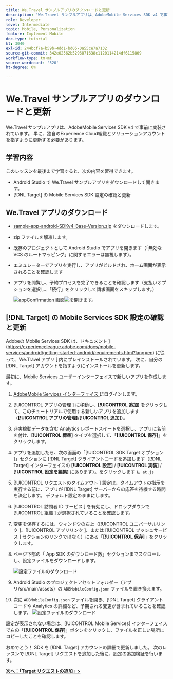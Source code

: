 ```yaml
---
title: We.Travel サンプルアプリのダウンロードと更新
description: 'We.Travel サンプルアプリは、AdobeMobile Services SDK v4 で事前に実装されています。 独自のExperience Cloud組織とソリューションアカウントを指すように更新するだけです。   '
role: Developer
level: Intermediate
topic: Mobile, Personalization
feature: Implement Mobile
doc-type: tutorial
kt: 3040
exl-id: 244bcf7a-b59b-4dd1-bd05-0a55ce7a7132
source-git-commit: 342e02562b5296871638c1120114214df6115809
workflow-type: tm+mt
source-wordcount: '520'
ht-degree: 0%

---
```


# We.Travel サンプルアプリのダウンロードと更新

We.Travel サンプルアプリは、AdobeMobile Services SDK v4 で事前に実装されています。 単に、独自のExperience Cloud組織とソリューションアカウントを指すように更新する必要があります。

## 学習内容

このレッスンを最後まで学習すると、次の内容を習得できます。

* Android Studio で We.Travel サンプルアプリをダウンロードして開きます。
* [!DNL Target] の Mobile Services SDK 設定の確認と更新

## We.Travel アプリのダウンロード

* [sample-app-android-SDKv4-Base-Version.zip](assets/sample-app-android-SDKv4-Base-Version.zip) をダウンロードします。
* zip ファイルを解凍します。
* 既存のプロジェクトとして Android Studio でアプリを開きます（「無効な VCS のルートマッピング」に関するエラーは無視します）。
* エミュレーターでアプリを実行し、アプリがビルドされ、ホーム画面が表示されることを確認します
* アプリを閲覧し、予約プロセスを完了できることを確認します（支払いオプションを選択し、「続行」をクリックして請求画面をスキップします。）

   ![appConfirmation 画面](assets/wetravel_homeScreen.png)![を開きます。](assets/wetravel_confirmationScreen.png)

## [!DNL Target] の Mobile Services SDK 設定の確認と更新

Adobeの Mobile Services SDK は、ドキュメント ](https://experienceleague.adobe.com/docs/mobile-services/android/getting-started-android/requirements.html?lang=en) に従って、We.Travel アプリ [ 内にプレインストールされています。 次に、自分の [!DNL Target] アカウントを指すようにインストールを更新します。

最初に、Mobile Services ユーザーインターフェイスで新しいアプリを作成します。

1. [AdobeMobile Services インターフェイス ](https://mobilemarketing.adobe.com/) にログインします。
1. [!UICONTROL  アプリの管理 ] に移動し、**[!UICONTROL 追加]** をクリックして、このチュートリアルで使用する新しいアプリを追加します（**[!UICONTROL アプリの管理]**/**[!UICONTROL 追加]**）。
1. 非実稼動データを含む Analytics レポートスイートを選択し、アプリに名前を付け、**[!UICONTROL 標準]** タイプを選択して、「**[!UICONTROL 保存]**」をクリックします。
1. アプリを追加したら、次の画面の「[!UICONTROL SDK Target オプション ]」セクションに [!DNL Target] クライアントコードを追加します（[!DNL Target] インターフェイスの **[!UICONTROL 設定]** / **[!UICONTROL 実装]** / **[!UICONTROL 設定を編集]** にあります）。をクリックします )。`at.js`
1. [!UICONTROL  リクエストのタイムアウト ] 設定は、タイムアウトの指示を実行する前に、アプリが [!DNL Target] サーバーからの応答を待機する時間を決定します。 デフォルト設定のままにします。
1. [!UICONTROL  訪問者 ID サービス ] を有効にし、ドロップダウンで [!UICONTROL  組織 ] が選択されていることを確認します。
1. 変更を保存するには、ウィンドウの右上（[!UICONTROL  ユニバーサルリンク ]、[!UICONTROL  アプリリンク ]、または [!UICONTROL  プッシュサービス ] セクションのリンクではなく）にある「**[!UICONTROL 保存]**」をクリックします。
1. ページ下部の「 App SDK のダウンロード数」セクションまでスクロールし、設定ファイルをダウンロードします。

   ![設定ファイルのダウンロード](assets/config_file.jpg)

1. Android Studio のプロジェクトアセットフォルダー（アプリ/src/main/assets）の `ADBMobileConfig.json` ファイルを置き換えます。

1. 次に `ADBMobileConfig.json` ファイルを開き、[!DNL Target] クライアントコードや Analytics の詳細など、予期される変更が含まれていることを確認します。
   ![設定ファイルのダウンロード](assets/client_code.jpg)

設定が表示されない場合は、[!UICONTROL Mobile Services] インターフェイスで右の「**[!UICONTROL 保存]**」ボタンをクリックし、ファイルを正しい場所にコピーしたことを確認します。

おめでとう！ SDK を [!DNL Target] アカウントの詳細で更新しました。 次のレッスンで [!DNL Target] リクエストを追加した後に、設定の追加検証を行います。

**[次へ：「Target リクエストの追加」>](add-requests.md)**
